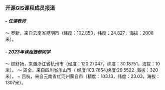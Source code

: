 ### **开源GIS课程成员报道**
#### - **_任课教师_**
～ 罗新，来自云南省昆明市（经度：102.850，纬度：24.827，海拔：2008米）。
#### - **_2023年课程选修同学_**
～ 顾舒扬，来自浙江省杭州市（经度：120.27047，纬度：30.18751，海拔：10米）。
～ 周全，来自四川省乐山市（ 经度:103.7654,纬度:29.5522 ,海拔：320米）。
~ 吕杭，来自云南省红河州蒙自市（精度：103.13，纬度：23.03，海拔：1307米）。

